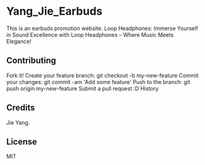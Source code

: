 # Yang_Jie_Earbuds

This is an earbuds promotion website.
Loop Headphones: 
Immerse Yourself in Sound Excellence with Loop Headphones – Where Music Meets Elegance!

## Contributing

Fork it! Create your feature branch: git checkout -b my-new-feature Commit your changes: git commit -am 'Add some feature' Push to the branch: git push origin my-new-feature Submit a pull request :D History

## Credits

Jie Yang.

## License

MIT
